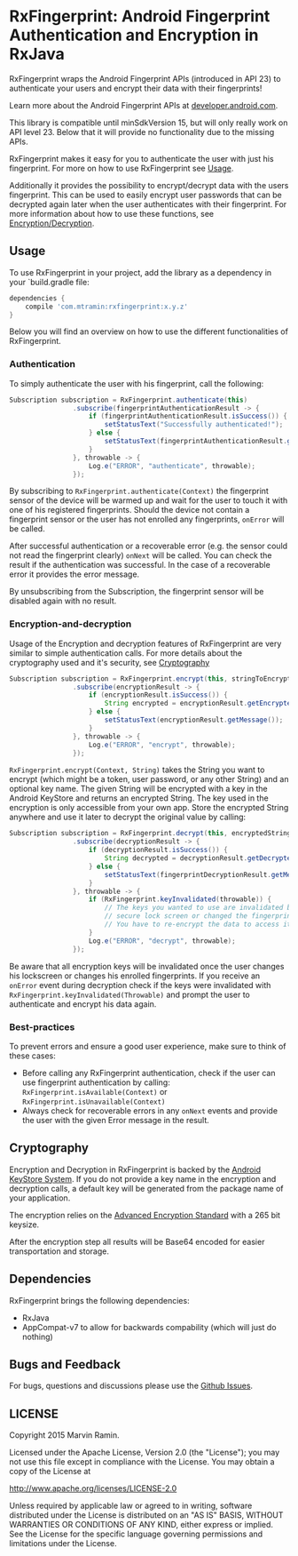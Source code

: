 # RxFingerprint: Android Fingerprint Authentication and Encryption in RxJava

RxFingerprint wraps the Android Fingerprint APIs (introduced in API 23) to authenticate your users and encrypt their data with their fingerprints!

Learn more about the Android Fingerprint APIs at <a href="https://developer.android.com/about/versions/marshmallow/android-6.0.html#fingerprint-authentication">developer.android.com</a>.

This library is compatible until minSdkVersion 15, but will only really work on API level 23. Below that it will provide no functionality due to the missing APIs.

RxFingerprint makes it easy for you to authenticate the user with just his fingerprint. For more on how to use RxFingerprint see [Usage](#usage).

Additionally it provides the possibility to encrypt/decrypt data with the users fingerprint.
This can be used to easily encrypt user passwords that can be decrypted again later when the user authenticates with their fingerprint. For more information about how to use these functions,
see [Encryption/Decryption](#encryption-and-decryption).

## Usage

To use RxFingerprint in your project, add the library as a dependency in your `build.gradle file:
```groovy
dependencies {
    compile 'com.mtramin:rxfingerprint:x.y.z'
}
```

Below you will find an overview on how to use the different functionalities of RxFingerprint.

### Authentication

To simply authenticate the user with his fingerprint, call the following:

``` java
Subscription subscription = RxFingerprint.authenticate(this)
                .subscribe(fingerprintAuthenticationResult -> {
                    if (fingerprintAuthenticationResult.isSuccess()) {
                        setStatusText("Successfully authenticated!");
                    } else {
                        setStatusText(fingerprintAuthenticationResult.getMessage());
                    }
                }, throwable -> {
                    Log.e("ERROR", "authenticate", throwable);
                });
```

By subscribing to `RxFingerprint.authenticate(Context)` the fingerprint sensor of the device will be warmed up and wait for the user to touch it with one of his registered fingerprints.
Should the device not contain a fingerprint sensor or the user has not enrolled any fingerprints, `onError` will be called.

After successful authentication or a recoverable error (e.g. the sensor could not read the fingerprint clearly) `onNext` will be called. You can check the result if the authentication was successful.
In the case of a recoverable error it provides the error message.

By unsubscribing from the Subscription, the fingerprint sensor will be disabled again with no result.

### Encryption-and-decryption

Usage of the Encryption and decryption features of RxFingerprint are very similar to simple authentication calls. For more details about the cryptography used and it's security, see [Cryptography](#cryptography)

``` java
Subscription subscription = RxFingerprint.encrypt(this, stringToEncrypt)
                .subscribe(encryptionResult -> {
                    if (encryptionResult.isSuccess()) {
                        String encrypted = encryptionResult.getEncrypted();
                    } else {
                        setStatusText(encryptionResult.getMessage());
                    }
                }, throwable -> {
                    Log.e("ERROR", "encrypt", throwable);
                });
```

`RxFingerprint.encrypt(Context, String)` takes the String you want to encrypt (which might be a token, user password, or any other String) and an optional key name.
The given String will be encrypted with a key in the Android KeyStore and returns an encrypted String. The key used in the encryption is only accessible from your own app.
Store the encrypted String anywhere and use it later to decrypt the original value by calling:

``` java
Subscription subscription = RxFingerprint.decrypt(this, encryptedString)
                .subscribe(decryptionResult -> {
                    if (decryptionResult.isSuccess()) {
                        String decrypted = decryptionResult.getDecrypted();
                    } else {
                        setStatusText(fingerprintDecryptionResult.getMessage());
                    }
                }, throwable -> {
                    if (RxFingerprint.keyInvalidated(throwable)) {
                        // The keys you wanted to use are invalidated because the user has turned off his
                        // secure lock screen or changed the fingerprints stored on the device
                        // You have to re-encrypt the data to access it
                    }
                    Log.e("ERROR", "decrypt", throwable);
                });
```

Be aware that all encryption keys will be invalidated once the user changes his lockscreen or changes his enrolled fingerprints. If you receive an `onError` event
during decryption check if the keys were invalidated with `RxFingerprint.keyInvalidated(Throwable)` and prompt the user to authenticate and encrypt his data again.

### Best-practices

To prevent errors and ensure a good user experience, make sure to think of these cases:

- Before calling any RxFingerprint authentication, check if the user can use fingerprint authentication by calling: `RxFingerprint.isAvailable(Context)` or `RxFingerprint.isUnavailable(Context)`
- Always check for recoverable errors in any `onNext` events and provide the user with the given Error message in the result.

## Cryptography

Encryption and Decryption in RxFingerprint is backed by the [Android KeyStore System](https://developer.android.com/training/articles/keystore.html).
If you do not provide a key name in the encryption and decryption calls, a default key will be generated from the package name of your application.

The encryption relies on the [Advanced Encryption Standard](https://en.wikipedia.org/wiki/Advanced_Encryption_Standard) with a 265 bit keysize.

After the encryption step all results will be Base64 encoded for easier transportation and storage.

## Dependencies

RxFingerprint brings the following dependencies:

- RxJava
- AppCompat-v7 to allow for backwards compability (which will just do nothing)

## Bugs and Feedback

For bugs, questions and discussions please use the [Github Issues](https://github.com/mauin/RxFingerprint/issues).
 
## LICENSE

Copyright 2015 Marvin Ramin.

Licensed under the Apache License, Version 2.0 (the "License");
you may not use this file except in compliance with the License.
You may obtain a copy of the License at

<http://www.apache.org/licenses/LICENSE-2.0>

Unless required by applicable law or agreed to in writing, software
distributed under the License is distributed on an "AS IS" BASIS,
WITHOUT WARRANTIES OR CONDITIONS OF ANY KIND, either express or implied.
See the License for the specific language governing permissions and
limitations under the License.